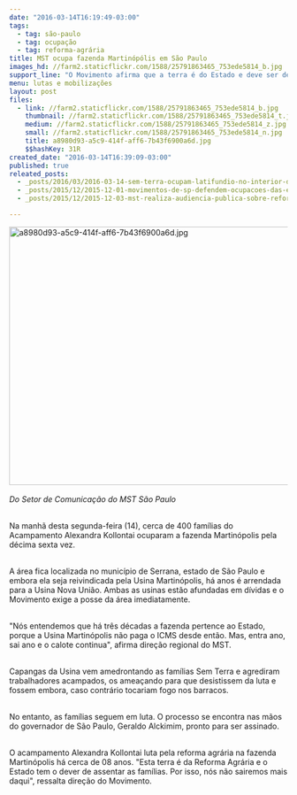 ```yaml
---
date: "2016-03-14T16:19:49-03:00"
tags:
  - tag: são-paulo
  - tag: ocupação
  - tag: reforma-agrária
title: MST ocupa fazenda Martinópólis em São Paulo
images_hd: //farm2.staticflickr.com/1588/25791863465_753ede5814_b.jpg
support_line: "O Movimento afirma que a terra é do Estado e deve ser destinada para fins de Reforma Agrária. "
menu: lutas e mobilizações
layout: post
files:
  - link: //farm2.staticflickr.com/1588/25791863465_753ede5814_b.jpg
    thumbnail: //farm2.staticflickr.com/1588/25791863465_753ede5814_t.jpg
    medium: //farm2.staticflickr.com/1588/25791863465_753ede5814_z.jpg
    small: //farm2.staticflickr.com/1588/25791863465_753ede5814_n.jpg
    title: a8980d93-a5c9-414f-aff6-7b43f6900a6d.jpg
    $$hashKey: 31R
created_date: "2016-03-14T16:39:09-03:00"
published: true
releated_posts:
  - _posts/2016/03/2016-03-14-sem-terra-ocupam-latifundio-no-interior-de-sao-paulo.md
  - _posts/2015/12/2015-12-01-movimentos-de-sp-defendem-ocupacoes-das-escolas-e-repudiam-violencia-policial.md
  - _posts/2015/12/2015-12-03-mst-realiza-audiencia-publica-sobre-reforma-agraria-no-vale-do-paraiba.md

---
```

<p><img alt="a8980d93-a5c9-414f-aff6-7b43f6900a6d.jpg" height="467" src="//farm2.staticflickr.com/1588/25791863465_753ede5814_b.jpg" width="700" /><br />
<br />
<em>Do Setor de Comunica&ccedil;&atilde;o do MST S&atilde;o Paulo</em></p>

<p><br />
Na manh&atilde; desta segunda-feira (14), cerca de 400 fam&iacute;lias do Acampamento Alexandra Kollontai ocuparam a fazenda Martin&oacute;polis pela d&eacute;cima sexta vez.</p>

<p><br />
A &aacute;rea fica localizada no munic&iacute;pio de Serrana, estado de S&atilde;o Paulo e embora ela seja reivindicada pela Usina Martin&oacute;polis, h&aacute; anos &eacute; arrendada para a Usina Nova Uni&atilde;o. Ambas as usinas est&atilde;o afundadas em d&iacute;vidas e o Movimento exige a posse da &aacute;rea imediatamente.</p>

<p><br />
&quot;N&oacute;s entendemos que h&aacute; tr&ecirc;s d&eacute;cadas a fazenda pertence ao Estado, porque a Usina Martin&oacute;polis n&atilde;o paga o ICMS desde ent&atilde;o. Mas, entra ano, sai ano e o calote continua&quot;, afirma dire&ccedil;&atilde;o regional do MST.</p>

<p><br />
Capangas da Usina vem amedrontando as fam&iacute;lias Sem Terra e agrediram trabalhadores acampados, os amea&ccedil;ando para que desistissem da luta e fossem embora, caso contr&aacute;rio tocariam fogo nos barracos.</p>

<p><br />
No entanto, as fam&iacute;lias seguem em luta. O processo se encontra nas m&atilde;os do governador de S&atilde;o Paulo, Geraldo Alckimim, pronto para ser assinado.</p>

<p><br />
O acampamento Alexandra Kollontai luta pela reforma agr&aacute;ria na fazenda Martin&oacute;polis h&aacute; cerca de 08 anos. &quot;Esta terra &eacute; da Reforma Agr&aacute;ria e o Estado tem o dever de assentar as fam&iacute;lias. Por isso, n&oacute;s n&atilde;o sairemos mais daqui&quot;, ressalta dire&ccedil;&atilde;o do Movimento.</p>
